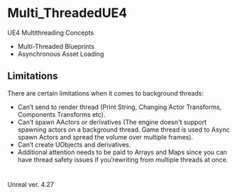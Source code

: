 # Multi_ThreadedUE4
 UE4 Multithreading Concepts
 - Multi-Threaded Blueprints
 - Asynchronous Asset Loading



## Limitations
There are certain limitations when it comes to background threads:

- Can’t send to render thread (Print String, Changing Actor Transforms, Components Transforms etc).
- Can’t spawn AActors or derivatives (The engine doesn't support spawning actors on a background thread. Game thread is used to Async spawn Actors and spread the volume over multiple frames).
- Can’t create UObjects and derivatives.
- Additional attention needs to be paid to Arrays and Maps since you can have thread safety issues if you’rewriting from multiple threads at once.

#
Unreal ver. 4.27
